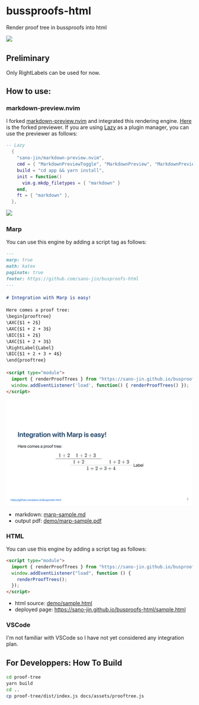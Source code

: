 # bussproofs-html

Render proof tree in bussproofs into html

![](./nvim-preview.gif)

## Preliminary

Only RightLabels can be used for now.

## How to use:

### markdown-preview.nvim

I forked [markdown-preview.nvim](https://github.com/iamcco/markdown-preview.nvim)
and integrated this rendering engine.
[Here](https://github.com/sano-jin/markdown-preview.nvim) is the forked previewer.
If you are using [Lazy](https://github.com/folke/lazy.nvim) as a plugin manager,
you can use the previewer as follows:

```lua
-- Lazy
  {
    "sano-jin/markdown-preview.nvim",
    cmd = { "MarkdownPreviewToggle", "MarkdownPreview", "MarkdownPreviewStop" },
    build = "cd app && yarn install",
    init = function()
      vim.g.mkdp_filetypes = { "markdown" }
    end,
    ft = { "markdown" },
  },
```

![](./nvim-preview.gif)

### Marp

You can use this engine by adding a script tag as follows:

```markdown
---
marp: true
math: katex
paginate: true
footer: https://github.com/sano-jin/busproofs-html
---

# Integration with Marp is easy!

Here comes a proof tree:
\begin{prooftree}
\AXC{$1 + 2$}
\AXC{$1 + 2 + 3$}
\BIC{$1 + 2$}
\AXC{$1 + 2 + 3$}
\RightLabel{Label}
\BIC{$1 + 2 + 3 + 4$}
\end{prooftree}

<script type="module">
  import { renderProofTrees } from "https://sano-jin.github.io/busproofs-html/assets/prooftree.js";
  window.addEventListener('load', function() { renderProofTrees() });
</script>
```

![](./marp-sample-0.png)

- markdown: [marp-sample.md](https://github.com/sano-jin/busproofs-html/tree/master/demo/marp-sample.md)
- output pdf: [demo/marp-sample.pdf](https://github.com/sano-jin/busproofs-html/tree/master/demo/marp-sample.pdf)

### HTML

You can use this engine by adding a script tag as follows:

```html
<script type="module">
  import { renderProofTrees } from "https://sano-jin.github.io/busproofs-html/assets/prooftree.js";
  window.addEventListener("load", function () {
    renderProofTrees();
  });
</script>
```

- html source: [demo/sample.html](https://github.com/sano-jin/busproofs-html/tree/master/demo/sample.html)
- deployed page: https://sano-jin.github.io/busproofs-html/sample.html

### VSCode

I'm not familiar with VSCode so I have not yet considered any integration plan.

## For Developpers: How To Build

```bash
cd proof-tree
yarn build
cd ..
cp proof-tree/dist/index.js docs/assets/prooftree.js
```
